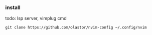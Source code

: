 ### install

todo: lsp server, vimplug cmd
```
git clone https://github.com/olastor/nvim-config ~/.config/nvim
```


